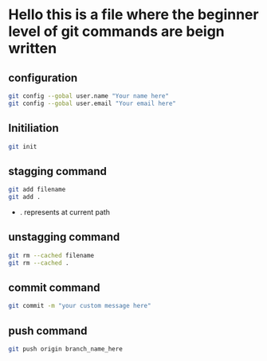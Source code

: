 # Hello this is a file where the beginner level of git commands are beign written

## configuration

```bash
git config --gobal user.name "Your name here"
git config --gobal user.email "Your email here"
```
## Initiliation

```bash
git init
```

## stagging command

```bash
git add filename
git add .
```
* . represents at current path   

## unstagging command

```bash
git rm --cached filename
git rm --cached .
```

## commit command

```bash
git commit -m "your custom message here"
```
## push command

```bash
git push origin branch_name_here
```



